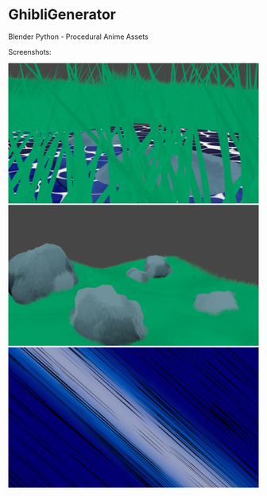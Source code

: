 # GhibliGenerator
Blender Python - Procedural Anime Assets

Screenshots:

![Rocks Water Grass](/180104.PNG)
![Rocks Grass](/160043.png)
![Action Planes](/1030220038.png)
